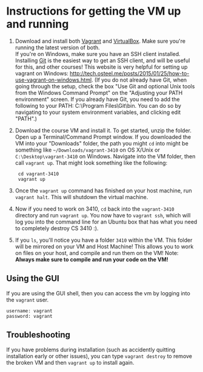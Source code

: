 # Instructions for getting the VM up and running

1. Download and install both [Vagrant](http://www.vagrantup.com/downloads.html) and [VirtualBox](https://www.virtualbox.org). Make sure you're running the latest version of both.  
    If you're on Windows, make sure you have an SSH client installed. Installing [Git](https://git-scm.com/) is the easiest way to get an SSH client, and will be useful for this, and other courses! This website is very helpful for setting up vagrant on Windows: http://tech.osteel.me/posts/2015/01/25/how-to-use-vagrant-on-windows.html. (If you do not already have Git, when going through the setup, check the box "Use Git and optional Unix tools from the Windows Command Prompt" on the "Adjusting your PATH environment" screen. If you already have Git, you need to add the following to your PATH: C:\Program Files\Git\bin. You can do so by navigating to your system environment variables, and clicking edit "PATH".)

2. Download the course VM and install it. To get started, unzip the folder. Open up a Terminal/Command Prompt window. If you downloaded the VM into your "Downloads" folder, the path you might `cd` into might be something like `~/Downloads/vagrant-3410` on OS X/Unix or `C:\Desktop\vagrant-3410` on Windows. Navigate into the VM folder, then call `vagrant up`. That might look something like the following:

        cd vagrant-3410
        vagrant up

3. Once the `vagrant up` command has finished on your host machine, run `vagrant halt`. This will shutdown the virtual machine.

4. Now if you need to work on 3410, `cd` back into the `vagrant-3410` directory and run `vagrant up`. You now have to `vagrant ssh`, which will log you into the command line for an Ubuntu box that has what you need to completely destroy CS 3410 :).

5. If you `ls`, you'll notice you have a folder `3410` within the VM. This folder will be mirrored on your VM and Host Machine! This allows you to work on files on your host, and compile and run them on the VM! Note: **Always make sure to compile and run your code on the VM!**

## Using the GUI

If you are using the GUI shell, then you can access the vm by logging into the `vagrant` user.

    username: vagrant
    password: vagrant

## Troubleshooting
If you have problems during installation (such as accidently quitting installation early or other issues), you can type `vagrant destroy` to remove the broken VM and then `vagrant up` to install again.
